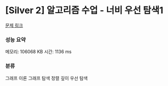 
# [Silver 2] 알고리즘 수업 - 너비 우선 탐색1

[문제 링크](https://www.acmicpc.net/problem/24444)
### 성능 요약

<p>메모리: 106068 KB 시간: 1136 ms </p>

### 분류
그래프 이론
그래프 탐색
정렬
깊이 우선 탐색
